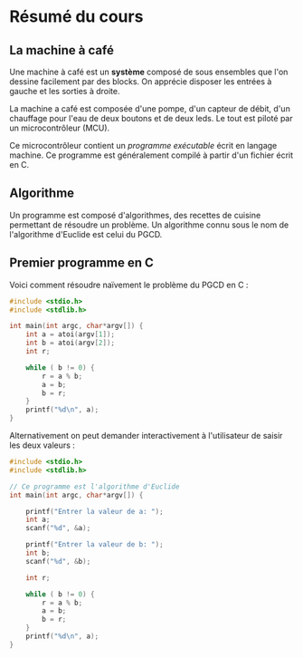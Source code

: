 # Résumé du cours

## La machine à café

Une machine à café est un **système** composé de sous ensembles que l'on dessine facilement par des blocks. On apprécie disposer les entrées à gauche et les sorties à droite. 

La machine a café est composée d'une pompe, d'un capteur de débit, d'un chauffage pour l'eau de deux boutons et de deux leds. Le tout est piloté par un microcontrôleur (MCU). 

Ce microcontrôleur contient un *programme exécutable* écrit en langage machine. Ce programme est généralement compilé à partir d'un fichier écrit en C. 

## Algorithme

Un programme est composé d'algorithmes, des recettes de cuisine permettant de résoudre un problème. Un algorithme connu sous le nom de l'algorithme d'Euclide est celui du PGCD. 

## Premier programme en C

Voici comment résoudre naïvement le problème du PGCD en C :

```c
#include <stdio.h>
#include <stdlib.h>

int main(int argc, char*argv[]) {
    int a = atoi(argv[1]); 
    int b = atoi(argv[2]);
    int r;

    while ( b != 0) {
        r = a % b;
        a = b;
        b = r;
    }
    printf("%d\n", a);
}
```

Alternativement on peut demander interactivement à l'utilisateur de saisir les deux valeurs :

```c
#include <stdio.h>
#include <stdlib.h>

// Ce programme est l'algorithme d'Euclide 
int main(int argc, char*argv[]) {

    printf("Entrer la valeur de a: ");
    int a;
    scanf("%d", &a);

    printf("Entrer la valeur de b: ");
    int b;
    scanf("%d", &b);

    int r;

    while ( b != 0) {
        r = a % b;
        a = b;
        b = r;
    }
    printf("%d\n", a);
}
```

